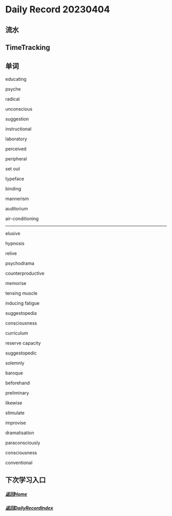 
Daily Record 20230404
=====================

## 流水



## TimeTracking



## 单词

educating

psyche

radical

unconscious

suggestion

instructional

laboratory

perceived

peripheral

set out

typeface

binding

mannerism

auditorium

air-conditioning

-------------------------------------------

elusive

hypnosis

relive

psychodrama

counterproductive

memorise

tensing muscle

inducing fatigue

suggestopedia

consciousness

curriculum

reserve capacity

suggestopedic

solemnly

baroque

beforehand

preliminary

likewise

stimulate

improvise

dramatisation

paraconsciously

consciousness

conventional





## 下次学习入口



##### [返回Home](../../../README.md)



##### [返回DailyRecordIndex](../index.md)


